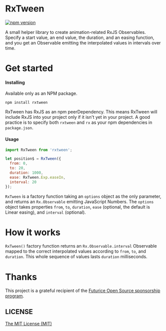 RxTween
=======

[![npm version](https://badge.fury.io/js/rxtween.svg)](http://badge.fury.io/js/rxtween)

A small helper library to create animation-related RxJS Observables. Specify a start value, an end value, the duration, and an easing function, and you get an Observable emitting the interpolated values in intervals over time.

# Get started

#### Installing

Available only as an NPM package.

`npm install rxtween`

RxTween has RxJS as an npm peerDependency. This means RxTween will include RxJS into your project only if it isn't yet in your project. A good practice is to specify both `rxtween` and `rx` as your npm dependencies in `package.json`.

#### Usage

```js
import RxTween from 'rxtween';

let position$ = RxTween({
  from: 0,
  to: 20,
  duration: 1000,
  ease: RxTween.Exp.easeIn,
  interval: 20
});
```

`RxTween` is a factory function taking an `options` object as the only parameter, and returns an `Rx.Observable` emitting JavaScript Numbers. The `options` object takes properties `from`, `to`, `duration`, `ease` (optional, the default is Linear easing), and `interval` (optional).

# How it works

`RxTween()` factory function returns an `Rx.Observable.interval` Observable mapped to the correct interpolated values according to `from`, `to`, and `duration`. This whole sequence of values lasts `duration` milliseconds.

# Thanks

This project is a grateful recipient of the [Futurice Open Source sponsorship program](http://futurice.com/blog/sponsoring-free-time-open-source-activities?utm_source=github&utm_medium=spice&utm_campaign=rxtween).

## LICENSE

[The MIT License (MIT)](https://github.com/staltz/cycle/blob/master/LICENSE)
